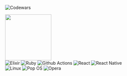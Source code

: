 ![Codewars](https://www.codewars.com/users/kleber-gueriero/badges/large)

<img height="150em" src="https://github-readme-stats.vercel.app/api?username=kleber-gueriero&show_icons=true&theme=default&include_all_commits=true&count_private=true"/>

<div>
  <img alt="Elixir" src="https://img.shields.io/badge/elixir-%234B275F.svg?style=for-the-badge&logo=elixir&logoColor=white" />
  <img alt="Ruby" src="https://img.shields.io/badge/ruby-%23CC342D.svg?style=for-the-badge&logo=ruby&logoColor=white" />
  <img alt="Github Actions" src="https://img.shields.io/badge/github%20actions-%232671E5.svg?style=for-the-badge&logo=githubactions&logoColor=white" />
  <img alt="React" src="https://img.shields.io/badge/react-%2320232a.svg?style=for-the-badge&logo=react&logoColor=%2361DAFB" />
  <img alt="React Native" src="https://img.shields.io/badge/react_native-%2320232a.svg?style=for-the-badge&logo=react&logoColor=%2361DAFB" />
</div>
  
<div>
  <img alt="Linux" src="https://img.shields.io/badge/Linux-FCC624?style=for-the-badge&logo=linux&logoColor=black" />
  <img alt="Pop OS" src="https://img.shields.io/badge/Pop!_OS-48B9C7?style=for-the-badge&logo=Pop!_OS&logoColor=white" />
  <img alt="Opera" src="https://img.shields.io/badge/Opera-FF1B2D?style=for-the-badge&logo=Opera&logoColor=white" />
</div>
